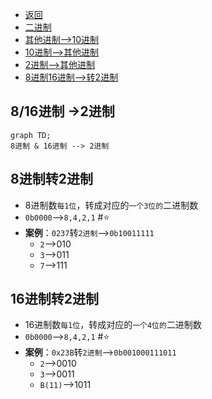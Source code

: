 <meta name="viewport" content="width=device-width, initial-scale=1.0, viewport-fit=cover">

- [返回](运算符.md)  
- [二进制](二进制.md)
- [其他进制-->10进制](其他进制-->10进制.md) 
- [10进制-->其他进制](10进制-->其他进制.md)  
- [2进制-->其他进制](2进制-->其他进制.md) 
- [8进制16进制-->转2进制](8进制16进制-->转2进制.md) 

## 8/16进制 ->2进制
```mermaid
graph TD;
8进制 & 16进制 --> 2进制
```

## 8进制转2进制
- 8进制数`每1位`，转成对应的`一个3位的`二进制数
- `0b0000`-->`8,4,2,1` #⭐️ 
- **案例**：`0237`转`2进制`-->`0b10011111`
	- `2`-->010
	- `3`-->011
	- `7`-->111

## 16进制转2进制
- 16进制数`每1位`，转成对应的`一个4位的`二进制数
- `0b0000`-->`8,4,2,1` #⭐️ 
- **案例**：`0x23B`转`2进制`-->`0b001000111011`
	- `2`-->0010
	- `3`-->0011
	- `B(11)`-->1011